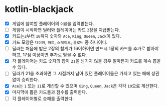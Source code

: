 # kotlin-blackjack

- [x] 게임에 참여할 플레이어의 `이름`을 입력받는다.
- [ ] 게임이 시작하면 딜러와 플레이어는 카드 `2`장을 지급받는다.
- [x] 카드는`2`부터 `10`까지 숫자와 `Ace`, `King`, `Queen`, `Jack`이 있다.
- [x] 카드 모양은 `다이아`, `하트`, `스페이드`, `클로버` 중 하나이다.
- [ ] 딜러는 처음에 받은 2장의 합계가 16이하이면 반드시 1장의 카드를 추가로 받아야 하고, 17점 이상이면 추가로 받을 수 없다.
- [x] 각 플레이어는 카드 숫자의 합이 `21`을 넘기지 않을 경우 얼마든지 카드를 계속 뽑을 수 있다.
- [ ] 딜러가 21을 초과하면 그 시점까지 남아 있던 플레이어들은 가지고 있는 패에 상관 없이 승리한다.
- [x] `Ace`는 `1` 또는 `11`로 계산할 수 있으며 `King`, `Queen`, `Jack`은 각각 `10`으로 계산한다.
- [x] 마지막에 뽑은 카드들과 점수를 출력한다.
- [ ] 각 플레이어별로 승패를 출력한다.
